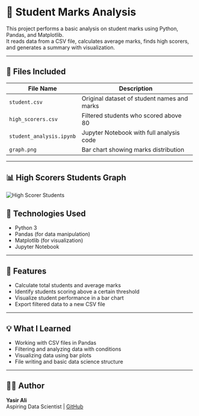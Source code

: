 # 📘 Student Marks Analysis

This project performs a basic analysis on student marks using Python, Pandas, and Matplotlib.  
It reads data from a CSV file, calculates average marks, finds high scorers, and generates a summary with visualization.

---

## 📁 Files Included

| File Name               | Description |
|------------------------|-------------|
| `student.csv`           | Original dataset of student names and marks |
| `high_scorers.csv`      | Filtered students who scored above 80 |
| `student_analysis.ipynb`| Jupyter Notebook with full analysis code |
| `graph.png`             | Bar chart showing marks distribution |

---

## 📊 High Scorers Students Graph

![High Scorer Students](./graph.png)

## 🔧 Technologies Used

- Python 3
- Pandas (for data manipulation)
- Matplotlib (for visualization)
- Jupyter Notebook

---

## 🎯 Features

- Calculate total students and average marks
- Identify students scoring above a certain threshold
- Visualize student performance in a bar chart
- Export filtered data to a new CSV file

---

## 💡 What I Learned

- Working with CSV files in Pandas
- Filtering and analyzing data with conditions
- Visualizing data using bar plots
- File writing and basic data science structure

---

## 👨‍💻 Author

**Yasir Ali**  
Aspiring Data Scientist | [GitHub](https://github.com/yasirali-datasci)
